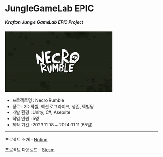 # JungleGameLab EPIC  
##### Krafton Jungle GameLab EPIC Project  

<img src="Thumbnail.gif" width="70%"> 
<br/>
   
- 프로젝트명 : Necro Rumble
- 장르 : 2D 픽셀, 액션 로그라이크, 생존, 덱빌딩
- 개발 환경 : Unity, C#, Aseprite  
- 작업 인원 : 5명
- 제작 기간 : 2023.11.08 ~ 2024.01.11 (65일)
  

---
프로젝트 소개 - [Notion](https://svcbn.notion.site/Necro-Rumble-80523c0203794514b957309233b2ab97?pvs=4)  

프로젝트 다운로드 - [Steam](https://store.steampowered.com/app/2735950/Necro_Rumble/)   

<br/>   

